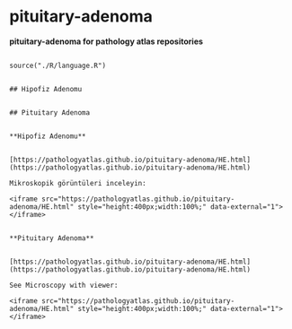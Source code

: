 # pituitary-adenoma



**pituitary-adenoma for pathology atlas repositories**





```{r language pituitary-adenoma, echo=FALSE, include=TRUE}

source("./R/language.R")

```




```{asis, echo = (language == "TR")}

## Hipofiz Adenomu

```




```{asis, echo = (language == "EN")}

## Pituitary Adenoma

```




```{asis, echo = (language == "TR")}

**Hipofiz Adenomu**


[https://pathologyatlas.github.io/pituitary-adenoma/HE.html](https://pathologyatlas.github.io/pituitary-adenoma/HE.html)

Mikroskopik görüntüleri inceleyin:

<iframe src="https://pathologyatlas.github.io/pituitary-adenoma/HE.html" style="height:400px;width:100%;" data-external="1"></iframe>

```




```{asis, echo = (language == "EN")}

**Pituitary Adenoma**


[https://pathologyatlas.github.io/pituitary-adenoma/HE.html](https://pathologyatlas.github.io/pituitary-adenoma/HE.html)

See Microscopy with viewer: 

<iframe src="https://pathologyatlas.github.io/pituitary-adenoma/HE.html" style="height:400px;width:100%;" data-external="1"></iframe>

```



